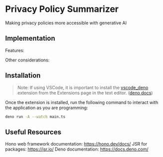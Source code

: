 # Privacy Policy Summarizer
Making privacy policies more accessible with generative AI

## Implementation

Features:

Other considerations:

## Installation

> Note: If using VSCode, it is important to install the [vscode_deno](https://marketplace.visualstudio.com/items?itemName=denoland.vscode-deno) extension from the Extensions page in the text editor. ([deno docs](https://docs.deno.com/runtime/reference/vscode/))

Once the extension is installed, run the following command to interact with the application as you are programming:

  ```bash
  deno run -A --watch main.ts
  ```

## Useful Resources

Hono web framework documentation: https://hono.dev/docs/
JSR for packages: https://jsr.io/
Deno documentation: https://docs.deno.com/
